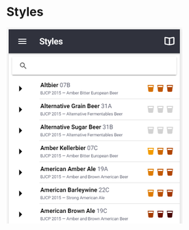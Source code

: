# Styles

![Multiple style guidelines from BJCP, Brewers Association, Norbrygg, SHBF](.gitbook/assets/image%20%2830%29.png)

